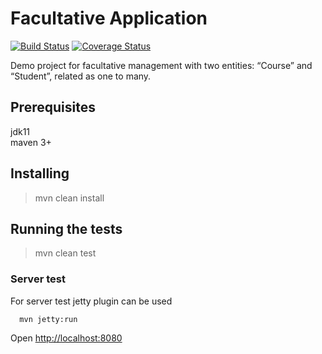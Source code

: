 # Facultative Application
[![Build Status](https://travis-ci.org/brest-java-course-summer-2019/maksimiliyan-katuranau.svg?branch=master)](https://travis-ci.org/brest-java-course-summer-2019/maksimiliyan-katuranau)
[![Coverage Status](https://coveralls.io/repos/github/brest-java-course-summer-2019/maksimiliyan-katuranau/badge.svg)](https://coveralls.io/github/brest-java-course-summer-2019/maksimiliyan-katuranau)

  Demo project for facultative management with two entities: “Course” and “Student”, related as one to many.
    
  ## Prerequisites
    
  jdk11  
  maven 3+  
  
  ## Installing  
  > mvn clean install  
  
  ## Running the tests  
  > mvn clean test  
  
  ### Server test
  
  For server test jetty plugin can be used
  
      mvn jetty:run 
      
  Open [http://localhost:8080](http://localhost:8080/hello)
